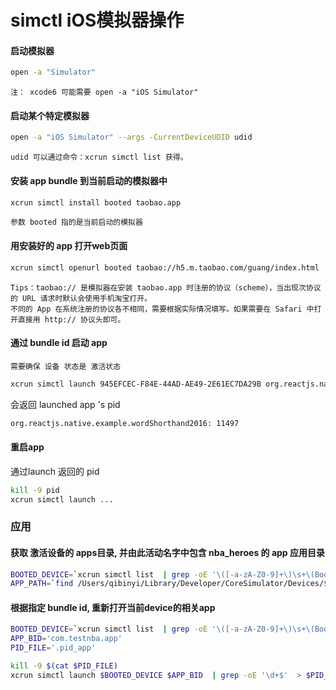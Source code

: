 
# simctl iOS模拟器操作

#### 启动模拟器

```bash
open -a "Simulator"  
```

    注： xcode6 可能需要 open -a "iOS Simulator"


#### 启动某个特定模拟器

```bash
open -a "iOS Simulator" --args -CurrentDeviceUDID udid
```

    udid 可以通过命令：xcrun simctl list 获得。



#### 安装 app bundle 到当前启动的模拟器中

```bash
xcrun simctl install booted taobao.app
```

    参数 booted 指的是当前启动的模拟器


#### 用安装好的 app 打开web页面

```bash
xcrun simctl openurl booted taobao://h5.m.taobao.com/guang/index.html
```

    Tips：taobao:// 是模拟器在安装 taobao.app 时注册的协议（scheme），当出现次协议的 URL 请求时默认会使用手机淘宝打开。
    不同的 App 在系统注册的协议各不相同，需要根据实际情况填写。如果需要在 Safari 中打开直接用 http:// 协议头即可。


#### 通过 bundle id 启动 app 

    需要确保 设备 状态是 激活状态


```bash
xcrun simctl launch 945EFCEC-F84E-44AD-AE49-2E61EC7DA29B org.reactjs.native.example.wordShorthand2016
```

会返回 launched app 's pid 

```bash
org.reactjs.native.example.wordShorthand2016: 11497
```

#### 重启app

通过launch 返回的 pid

```bash
kill -9 pid
xcrun simctl launch ...
```

### 应用

#### 获取 激活设备的 apps目录, 并由此活动名字中包含 nba_heroes 的 app 应用目录

```bash
BOOTED_DEVICE=`xcrun simctl list  | grep -oE '\([-a-zA-Z0-9]+\)\s+\(Booted\)' | grep -oE '^\([-a-zA-Z0-9]+'  | grep -oE '[-a-zA-Z0-9]+'`
APP_PATH=`find /Users/qibinyi/Library/Developer/CoreSimulator/Devices/$BOOTED_DEVICE/data/Containers/Bundle/Application -name *.app | grep nba_heroes`
```

#### 根据指定 bundle id, 重新打开当前device的相关app

```bash
BOOTED_DEVICE=`xcrun simctl list  | grep -oE '\([-a-zA-Z0-9]+\)\s+\(Booted\)' | grep -oE '^\([-a-zA-Z0-9]+'  | grep -oE '[-a-zA-Z0-9]+'`
APP_BID='com.testnba.app'
PID_FILE='.pid_app'

kill -9 $(cat $PID_FILE)
xcrun simctl launch $BOOTED_DEVICE $APP_BID  | grep -oE '\d+$'  > $PID_FILE
```


